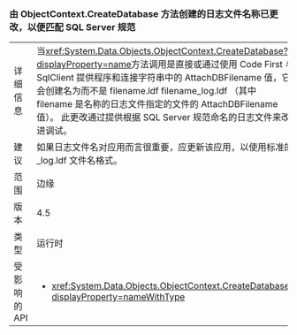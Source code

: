 ### <a name="log-file-name-created-by-the-objectcontextcreatedatabase-method-has-changed-to-match-sql-server-specifications"></a>由 ObjectContext.CreateDatabase 方法创建的日志文件名称已更改，以便匹配 SQL Server 规范

|   |   |
|---|---|
|详细信息|当<xref:System.Data.Objects.ObjectContext.CreateDatabase?displayProperty=name>方法调用是直接或通过使用 Code First 与 SqlClient 提供程序和连接字符串中的 AttachDBFilename 值，它会创建名为而不是 filename.ldf filename_log.ldf （其中 filename 是名称的日志文件指定的文件的 AttachDBFilename 值）。 此更改通过提供根据 SQL Server 规范命名的日志文件来改进调试。|
|建议|如果日志文件名对应用而言很重要，应更新该应用，以使用标准的 _log.ldf 文件名格式。|
|范围|边缘|
|版本|4.5|
|类型|运行时|
|受影响的 API|<ul><li><xref:System.Data.Objects.ObjectContext.CreateDatabase?displayProperty=nameWithType></li></ul>|

